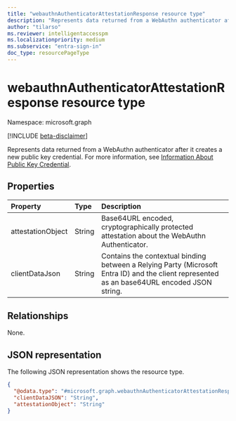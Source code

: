 ```yaml
---
title: "webauthnAuthenticatorAttestationResponse resource type"
description: "Represents data returned from a WebAuthn authenticator after it creates a new public key credential."  
author: "tilarso"
ms.reviewer: intelligentaccesspm
ms.localizationpriority: medium
ms.subservice: "entra-sign-in"
doc_type: resourcePageType
---
```


# webauthnAuthenticatorAttestationResponse resource type

Namespace: microsoft.graph

[!INCLUDE [beta-disclaimer](../../includes/beta-disclaimer.md)]

Represents data returned from a WebAuthn authenticator after it creates a new public key credential. For more information, see [Information About Public Key Credential](https://www.w3.org/TR/WebAuthn-2/#iface-authenticatorattestationresponse).

## Properties
|Property|Type|Description|
|:---|:---|:---|
|attestationObject|String|Base64URL encoded, cryptographically protected attestation about the WebAuthn Authenticator.|  
|clientDataJson|String|Contains the contextual binding between a Relying Party (Microsoft Entra ID) and the client represented as an base64URL encoded JSON string.|  


## Relationships
None.

## JSON representation
The following JSON representation shows the resource type.
<!-- {
  "blockType": "resource",
  "@odata.type": "microsoft.graph.webauthnAuthenticatorAttestationResponse"
}
-->
``` json
{
  "@odata.type": "#microsoft.graph.webauthnAuthenticatorAttestationResponse",
  "clientDataJSON": "String",
  "attestationObject": "String"
}
```
